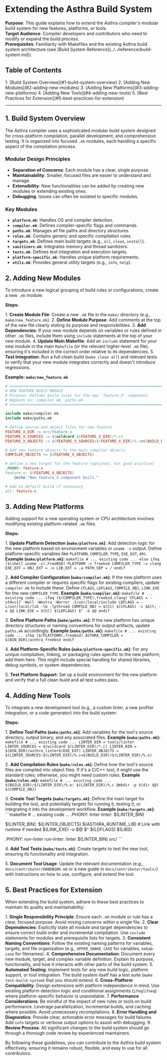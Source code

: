 # Extending the Asthra Build System

**Purpose**: This guide explains how to extend the Asthra compiler's modular build system for new features, platforms, or tools.  
**Target Audience**: Compiler developers and contributors who need to modify or expand the build process.  
**Prerequisites**: Familiarity with Makefiles and the existing Asthra build system architecture (see &#91;Build System Reference&#93;(../../reference/build-system.md)).

## Table of Contents

1\. &#91;Build System Overview&#93;(#1-build-system-overview)
2\. &#91;Adding New Modules&#93;(#2-adding-new-modules)
3\. &#91;Adding New Platforms&#93;(#3-adding-new-platforms)
4\. &#91;Adding New Tools&#93;(#4-adding-new-tools)
5\. &#91;Best Practices for Extension&#93;(#5-best-practices-for-extension)

---

## 1. Build System Overview

The Asthra compiler uses a sophisticated modular build system designed for cross-platform compilation, parallel development, and comprehensive testing. It is organized into focused `.mk` modules, each handling a specific aspect of the compilation process.

### Modular Design Principles

- **Separation of Concerns**: Each module has a clear, single purpose.
- **Maintainability**: Smaller, focused files are easier to understand and manage.
- **Extensibility**: New functionalities can be added by creating new modules or extending existing ones.
- **Debugging**: Issues can often be isolated to specific modules.

### Key Modules

- **`platform.mk`**: Handles OS and compiler detection.
- **`compiler.mk`**: Defines compiler-specific flags and commands.
- **`paths.mk`**: Manages all file paths and directory structures.
- **`rules.mk`**: Contains generic and specific compilation rules.
- **`targets.mk`**: Defines main build targets (e.g., `all`, `clean`, `install`).
- **`sanitizers.mk`**: Integrates memory and thread sanitizers.
- **`tests.mk`**: Defines test integration and execution targets.
- **`platform-specific.mk`**: Handles unique platform requirements.
- **`utils.mk`**: Provides general utility targets (e.g., `info`, `help`).

## 2. Adding New Modules

To introduce a new logical grouping of build rules or configurations, create a new `.mk` module.

**Steps:**

1\.  **Create Module File**: Create a new `.mk` file in the `make/` directory (e.g., `make/new_feature.mk`).
2\.  **Define Module Purpose**: Add comments at the top of the new file clearly stating its purpose and responsibilities.
3\.  **Add Dependencies**: If your new module depends on variables or rules defined in other `.mk` files, include them using `include` statements at the top of your new module.
4\.  **Update Main Makefile**: Add an `include` statement for your new module in the main `Makefile` (or the relevant higher-level `.mk` file), ensuring it's included in the correct order relative to its dependencies.
5\.  **Test Integration**: Run a full clean build (`make clean all`) and relevant tests to verify that your new module integrates correctly and doesn't introduce regressions.

**Example: `make/new_feature.mk`**

```makefile
# =============================================================================
# NEW FEATURE BUILD MODULE
# Purpose: Defines build rules for the new 'feature_X' component.
# Depends on: compiler.mk, paths.mk
# =============================================================================

include make/compiler.mk
include make/paths.mk

# Define source and object files for new feature
FEATURE_X_DIR := src/feature_x
FEATURE_X_SOURCES := $(wildcard $(FEATURE_X_DIR)/*.c)
FEATURE_X_OBJECTS := $(FEATURE_X_SOURCES:$(FEATURE_X_DIR)/%.c=$(BUILD_DIR)/$(FEATURE_X_DIR)/%.o)

# Add new feature objects to the main compiler objects
COMPILER_OBJECTS += $(FEATURE_X_OBJECTS)

# Define a new target for the feature (optional, but good practice)
.PHONY: feature-x
feature-x: $(FEATURE_X_OBJECTS)
	@echo "New feature_X component built."

# Add to default build if necessary
all: feature-x
```

## 3. Adding New Platforms

Adding support for a new operating system or CPU architecture involves modifying existing platform-related `.mk` files.

**Steps:**

1\.  **Update Platform Detection (`make/platform.mk`)**: Add detection logic for the new platform based on environment variables or `uname -s` output. Define platform-specific variables like `PLATFORM`, `COMPILER_TYPE`, `EXE_EXT`, etc.
    **Example (`make/platform.mk`):**
    ```makefile
    # ... existing code ...
    else ifeq ($(shell uname -s),FreeBSD)
        PLATFORM := freebsd
        COMPILER_TYPE := clang
        EXE_EXT =
        OBJ_EXT = .o
        LIB_EXT = .a
        PATH_SEP = /
    endif
    ```

2\.  **Add Compiler Configuration (`make/compiler.mk`)**: If the new platform uses a different compiler or requires specific flags for existing compilers, update `compiler.mk` to include these. Define `CFLAGS`, `LDFLAGS`, `COMPILE_OBJ`, `LINK_EXE` for the new `COMPILER_TYPE`.
    **Example (`make/compiler.mk`):**
    ```makefile
    # ... existing code ...
    ifeq ($(COMPILER_TYPE),freebsd_clang)
        CFLAGS = -std=c17 -Wall -Wextra -Werror -I/usr/local/include
        LDFLAGS = -L/usr/local/lib -lm -lpthread
        COMPILE_OBJ = $(CC) $(CFLAGS) -c $&lt; -o $@
        LINK_EXE = $(CC) $(LDFLAGS) $^ -o $@
    endif
    ```

3\.  **Define Platform Paths (`make/paths.mk`)**: If the new platform has unique directory structures or naming conventions for output artifacts, update `paths.mk` accordingly.
    **Example (`make/paths.mk`):**
    ```makefile
    # ... existing code ...
    ifeq ($(PLATFORM),freebsd)
        ASTHRA_COMPILER = $(BIN_DIR)/asthra_freebsd
    endif
    ```

4\.  **Add Platform-Specific Rules (`make/platform-specific.mk`)**: For any unique compilation, linking, or packaging rules specific to the new platform, add them here. This might include special handling for shared libraries, debug symbols, or system dependencies.

5\.  **Test Platform Support**: Set up a build environment for the new platform and verify that a full clean build and all test suites pass.

## 4. Adding New Tools

To integrate a new development tool (e.g., a custom linter, a new profiler integration, or a code generator) into the build system:

**Steps:**

1\.  **Define Tool Paths (`make/paths.mk`)**: Add variables for the tool's source directory, output binary, and any associated files.
    **Example (`make/paths.mk`):**
    ```makefile
    # ... existing code ...
    LINTER_DIR = tools/linter
    LINTER_SOURCES = $(wildcard $(LINTER_DIR)/*.c)
    LINTER_BIN = $(BIN_DIR)/asthra_linter$(EXE_EXT)
    LINTER_OBJECTS = $(LINTER_SOURCES:$(LINTER_DIR)/%.c=$(BUILD_DIR)/$(LINTER_DIR)/%.o)
    ```

2\.  **Add Compilation Rules (`make/rules.mk`)**: Define how the tool's source files are compiled into object files. If it's a C/C++ tool, it might use the standard rules; otherwise, you might need custom rules.
    **Example (`make/rules.mk`):**
    ```makefile
    # ... existing code ...
    $(BUILD_DIR)/$(LINTER_DIR)/%.o: $(LINTER_DIR)/%.c
    	@mkdir -p $(dir $@)
    	$(COMPILE_OBJ)
    ```

3\.  **Create Tool Targets (`make/targets.mk`)**: Define the main target for building the tool, and potentially targets for running it, testing it, or integrating it into the development workflow.
    **Example (`make/targets.mk`):**
    ```makefile
    # ... existing code ...
    .PHONY: linter
linter: $(LINTER_BIN)

$(LINTER_BIN): $(LINTER_OBJECTS) $(ASTHRA_RUNTIME_LIB) # Link with runtime if needed
	$(LINK_EXE) -o $@ $^ $(LDFLAGS) $(LIBS)

.PHONY: run-linter
run-linter: linter
	$(LINTER_BIN) src/
    ```

4\.  **Add Tool Tests (`make/tests.mk`)**: Create targets to test the new tool, ensuring its functionality and integration.

5\.  **Document Tool Usage**: Update the relevant documentation (e.g., `docs/contributor/HANDBOOK.md` or a new guide in `docs/contributor/tools/`) with instructions on how to use, configure, and extend the tool.

## 5. Best Practices for Extension

When extending the build system, adhere to these best practices to maintain its quality and maintainability:

1\.  **Single Responsibility Principle**: Ensure each `.mk` module or rule has a clear, focused purpose. Avoid mixing concerns within a single file.
2\.  **Clear Dependencies**: Explicitly state all module and target dependencies to ensure correct build order and incremental compilation. Use `include` statements for modules and prerequisite lists for targets.
3\.  **Consistent Naming Conventions**: Follow the existing naming patterns for variables, targets, and file organization (e.g., `UPPER_SNAKE_CASE` for variables, `kebab-case` for filenames).
4\.  **Comprehensive Documentation**: Document every new module, target, and complex variable definition. Explain its purpose, functionality, and how it interacts with other parts of the build system.
5\.  **Automated Testing**: Implement tests for any new build logic, platform support, or tool integration. The build system itself has a test suite (`make test-build-system`) that you should extend.
6\.  **Cross-Platform Compatibility**: Design extensions with platform independence in mind. Use existing platform detection logic and conditional assignments (`ifeq`/`ifneq`) where platform-specific behavior is unavoidable.
7\.  **Performance Considerations**: Be mindful of the impact of new rules or tools on build performance. Leverage parallelization, incremental builds, and caching where possible. Avoid unnecessary recompilations.
8\.  **Error Handling and Diagnostics**: Provide clear, actionable error messages for build failures. Add `info` targets or verbose output options to assist with debugging.
9\.  **Review Process**: All significant changes to the build system should go through a thorough code review by experienced maintainers.

By following these guidelines, you can contribute to the Asthra build system effectively, ensuring it remains robust, flexible, and easy to use for all contributors. 